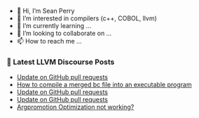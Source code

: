 - 👋 Hi, I’m Sean Perry
- 👀 I’m interested in compilers (c++, COBOL, llvm)
- 🌱 I’m currently learning ...
- 💞️ I’m looking to collaborate on ...
- 📫 How to reach me ...

<!---
s66perry/s66perry is a ✨ special ✨ repository because its `README.md` (this file) appears on your GitHub profile.
You can click the Preview link to take a look at your changes.
--->
### 📕 Latest LLVM Discourse Posts

<!-- DISCOURSE-LLVM:START -->
- [Update on GitHub pull requests](https://discourse.llvm.org/t/update-on-github-pull-requests/71540?page=9#post_161)
- [How to compile a merged bc file into an executable program](https://discourse.llvm.org/t/how-to-compile-a-merged-bc-file-into-an-executable-program/75308#post_1)
- [Update on GitHub pull requests](https://discourse.llvm.org/t/update-on-github-pull-requests/71540?page=8#post_160)
- [Update on GitHub pull requests](https://discourse.llvm.org/t/update-on-github-pull-requests/71540?page=8#post_159)
- [Argpromotion Optimization not working?](https://discourse.llvm.org/t/argpromotion-optimization-not-working/75300#post_2)
<!-- DISCOURSE-LLVM:END -->
